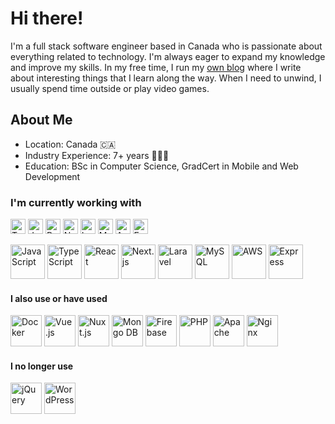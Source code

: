 # Hi there!

I'm a full stack software engineer based in Canada who is passionate about everything related to technology. I'm always eager to expand my knowledge and improve my skills. In my free time, I run my [own blog](https://blog.savetchuk.com/) where I write about interesting things that I learn along the way. When I need to unwind, I usually spend time outside or play video games.

## About Me
- Location: Canada 🇨🇦
- Industry Experience: 7+ years 🧑🏻‍💻
- Education: BSc in Computer Science, GradCert in Mobile and Web Development

### I'm currently working with
<p align="left">
  <img src="https://img.shields.io/badge/TypeScript-007ACC?style=for-the-badge&logo=typescript&logoColor=white" alt="TypeScript" height="24" />
  <img src="https://img.shields.io/badge/JavaScript-323330?style=for-the-badge&logo=javascript&logoColor=F7DF1E" alt="JavaScript" height="24" />
  <img src="https://img.shields.io/badge/React-20232A?style=for-the-badge&logo=react&logoColor=61DAFB" alt="React" height="24" />
  <img src="https://img.shields.io/badge/next.js-000000?style=for-the-badge&logo=nextdotjs&logoColor=white" alt="Next JS" height="24" />
  <img src="https://img.shields.io/badge/Laravel-FF2D20?style=for-the-badge&logo=laravel&logoColor=white" alt="Laravel" height="24" />
  <img src="https://img.shields.io/badge/MySQL-005C84?style=for-the-badge&logo=mysql&logoColor=white" alt="MySQL" height="24" />
  <img src="https://img.shields.io/badge/Amazon_AWS-FF9900?style=for-the-badge&logo=amazonaws&logoColor=white" alt="Amazon AWS" height="24" />
  <img src="https://img.shields.io/badge/Express.js-000000?style=for-the-badge&logo=express&logoColor=white" alt="Express JS" height="24" />
</p>

<p align="left">  
<img src="https://cdn.jsdelivr.net/gh/devicons/devicon/icons/javascript/javascript-original.svg" alt="JavaScript" width="55" />
<img src="https://cdn.jsdelivr.net/gh/devicons/devicon/icons/typescript/typescript-original.svg" alt="TypeScript" width="55" />
<img src="https://cdn.jsdelivr.net/gh/devicons/devicon/icons/react/react-original-wordmark.svg" alt="React" width="55" />
<img src="https://cdn.jsdelivr.net/gh/devicons/devicon/icons/nextjs/nextjs-original-wordmark.svg" alt="Next.js" width="55" />
<img src="https://user-images.githubusercontent.com/14139435/222941584-f9697fbb-67f9-4a76-a741-529f366636b0.svg" alt="Laravel" width="55" />
<img src="https://cdn.jsdelivr.net/gh/devicons/devicon/icons/mysql/mysql-original-wordmark.svg" alt="MySQL" width="55" />
<img src="https://cdn.jsdelivr.net/gh/devicons/devicon/icons/amazonwebservices/amazonwebservices-original-wordmark.svg" alt="AWS" width="55" />
<img src="https://cdn.jsdelivr.net/gh/devicons/devicon/icons/express/express-original-wordmark.svg" alt="Express" width="55" />
</p>

#### I also use or have used
<p align="left">
<img src="https://cdn.jsdelivr.net/gh/devicons/devicon/icons/docker/docker-original-wordmark.svg" alt="Docker" width="50" />
<img src="https://cdn.jsdelivr.net/gh/devicons/devicon/icons/vuejs/vuejs-original-wordmark.svg" alt="Vue.js" width="50" />
<img src="https://user-images.githubusercontent.com/14139435/222940179-6e73b7fb-d1c1-47d3-9e16-2ff6d7b4aef2.svg" alt="Nuxt.js" width="50" />
<img src="https://cdn.jsdelivr.net/gh/devicons/devicon/icons/mongodb/mongodb-original-wordmark.svg" alt="Mongo DB" width="50" />
<img src="https://cdn.jsdelivr.net/gh/devicons/devicon/icons/firebase/firebase-plain-wordmark.svg" alt="Firebase" width="50" />
<img src="https://cdn.jsdelivr.net/gh/devicons/devicon/icons/php/php-plain.svg" alt="PHP" width="50" />
<img src="https://cdn.jsdelivr.net/gh/devicons/devicon/icons/apache/apache-original-wordmark.svg" alt="Apache" width="50" />
<img src="https://cdn.jsdelivr.net/gh/devicons/devicon/icons/nginx/nginx-original.svg" alt="Nginx" width="50" />
</p>


#### I no longer use
<p align="left">
<img src="https://cdn.jsdelivr.net/gh/devicons/devicon/icons/jquery/jquery-plain-wordmark.svg" alt="jQuery" width="50" />
<img src="https://cdn.jsdelivr.net/gh/devicons/devicon/icons/wordpress/wordpress-original.svg" alt="WordPress" width="50" />
</p>

<!--
**AndrewSavetchuk/AndrewSavetchuk** is a ✨ _special_ ✨ repository because its `README.md` (this file) appears on your GitHub profile.

Here are some ideas to get you started:

- 🔭 I’m currently working on ...
- 🌱 I’m currently learning ...
- 👯 I’m looking to collaborate on ...
- 🤔 I’m looking for help with ...
- 💬 Ask me about ...
- 📫 How to reach me: ...
- 😄 Pronouns: ...
- ⚡ Fun fact: ...

## 💡 About Me
-->

